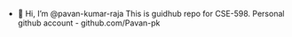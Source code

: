 - 👋 Hi, I’m @pavan-kumar-raja
This is guidhub repo for CSE-598.
Personal github account - github.com/Pavan-pk
